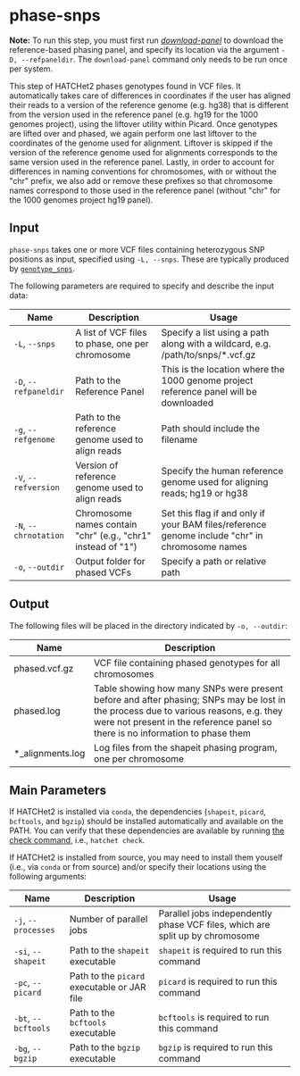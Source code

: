 # phase-snps

**Note:** To run this step, you must first run [*download-panel*](doc_download_panel.html) to download the reference-based phasing panel, and specify its location via the argument `-D, --refpaneldir`. The `download-panel` command only needs to be run once per system.

This step of HATCHet2 phases genotypes found in VCF files. It automatically takes care of differences in coordinates if the user has aligned their reads to a version of the reference genome (e.g. hg38) that is different from the version used in the reference panel (e.g. hg19 for the 1000 genomes project), using the liftover utility within Picard. Once genotypes are lifted over and phased, we again perform one last liftover to the coordinates of the genome used for alignment. Liftover is skipped if the version of the reference genome used for alignments corresponds to the same version used in the reference panel. Lastly, in order to account for differences in naming conventions for chromosomes, with or without the "chr" prefix, we also add or remove these prefixes so that chromosome names correspond to those used in the reference panel (without "chr" for the 1000 genomes project hg19 panel).

## Input

`phase-snps` takes one or more VCF files containing heterozygous SNP positions as input, specified using `-L, --snps`. These are typically produced by [`genotype_snps`](doc_genotype_snps.md).

The following parameters are required to specify and describe the input data:

| Name | Description | Usage |
|------|-------------|-------|
| `-L`, `--snps` | A list of VCF files to phase, one per chromosome | Specify a list using a path along with a wildcard, e.g. /path/to/snps/*.vcf.gz |
| `-D`, `--refpaneldir` | Path to the Reference Panel | This is the location where the 1000 genome project reference panel will be downloaded |
| `-g`, `--refgenome` | Path to the reference genome used to align reads | Path should include the filename |
| `-V`, `--refversion` | Version of reference genome used to align reads | Specify the human reference genome used for aligning reads; hg19 or hg38 |
| `-N`, `--chrnotation` | Chromosome names contain "chr" (e.g., "chr1" instead of "1") | Set this flag if and only if your BAM files/reference genome include "chr" in chromosome names |
| `-o`, `--outdir` | Output folder for phased VCFs | Specify a path or relative path |

## Output

The following files will be placed in the directory indicated by `-o, --outdir`:

| Name | Description |
|------|-------------|
| phased.vcf.gz | VCF file containing phased genotypes for all chromosomes |
| phased.log | Table showing how many SNPs were present before and after phasing; SNPs may be lost in the process due to various reasons, e.g. they were not present in the reference panel so there is no information to phase them |
| *_alignments.log | Log files from the shapeit phasing program, one per chromosome |

## Main Parameters

If HATCHet2 is installed via `conda`, the dependencies (`shapeit`, `picard`, `bcftools`, and `bgzip`) should be installed automatically and available on the PATH.
You can verify that these dependencies are available by running [the check command](doc_check.md), i.e., `hatchet check`.

 If HATCHet2 is installed from source, you may need to install them youself (i.e., via `conda` or from source) and/or specify their locations using the following arguments:

| Name | Description | Usage |
|------|-------------|-------|
| `-j`, `--processes` | Number of parallel jobs | Parallel jobs independently phase VCF files, which are split up by chromosome |
| `-si`, `--shapeit` | Path to the `shapeit` executable | `shapeit` is required to run this command |
| `-pc`, `--picard` | Path to the `picard` executable or JAR file | `picard` is required to run this command |
| `-bt`, `--bcftools` | Path to the `bcftools` executable | `bcftools` is required to run this command |
| `-bg`, `--bgzip` | Path to the `bgzip` executable | `bgzip` is required to run this command |
